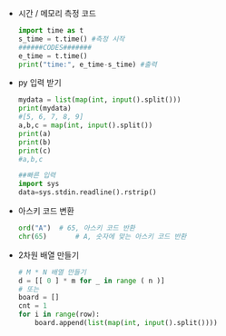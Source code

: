 - 시간 / 메모리 측정 코드

  ~~~python
  import time as t
  s_time = t.time() #측정 시작
  ######CODES#######
  e_time = t.time()
  print("time:", e_time-s_time) #출력
  ~~~

- py 입력 받기

  ~~~python
  mydata = list(map(int, input().split()))
  print(mydata)
  #[5, 6, 7, 8, 9]
  a,b,c = map(int, input().split())
  print(a)
  print(b)
  print(c)
  #a,b,c
  
  ##빠른 입력
  import sys
  data=sys.stdin.readline().rstrip()
  ~~~

- 아스키 코드 변환

  ~~~python
  ord("A")	# 65, 아스키 코드 반환
  chr(65)		# A, 숫자에 맞는 아스키 코드 반환
  ~~~

- 2차원 배열 만들기

  ~~~python
  # M * N 배열 만들기
  d = [[ 0 ] * m for _ in range ( n )]
  # 또는
  board = []
  cnt = 1
  for i in range(row):
      board.append(list(map(int, input().split())))
  ~~~

  

